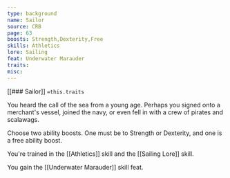 ```yaml
---
type: background
name: Sailor 
source: CRB
page: 63
boosts: Strength,Dexterity,Free
skills: Athletics
lore: Sailing
feat: Underwater Marauder
traits: 
misc: 
---
```


[[### Sailor]]
`=this.traits`


You heard the call of the sea from a young age. Perhaps you signed onto a merchant's vessel, joined the navy, or even fell in with a crew of pirates and scalawags.

Choose two ability boosts. One must be to Strength or Dexterity, and one is a free ability boost.

You're trained in the [[Athletics]] skill and the [[Sailing Lore]] skill.

You gain the [[Underwater Marauder]] skill feat.


